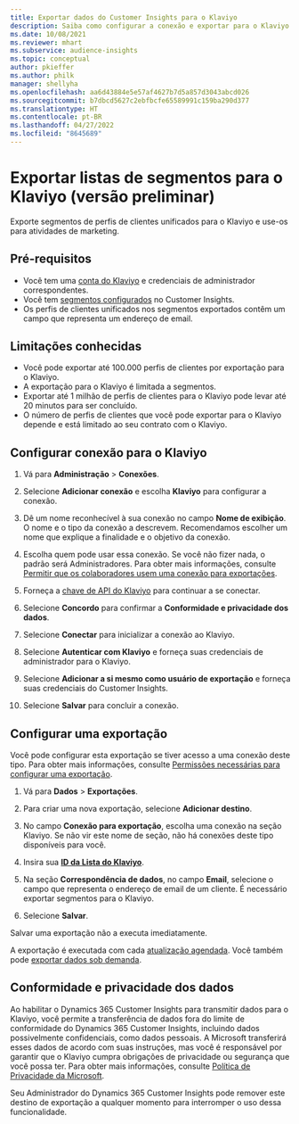 ```yaml
---
title: Exportar dados do Customer Insights para o Klaviyo
description: Saiba como configurar a conexão e exportar para o Klaviyo.
ms.date: 10/08/2021
ms.reviewer: mhart
ms.subservice: audience-insights
ms.topic: conceptual
author: pkieffer
ms.author: philk
manager: shellyha
ms.openlocfilehash: aa6d43884e5e57af4627b7d5a857d3043abcd026
ms.sourcegitcommit: b7dbcd5627c2ebfbcfe65589991c159ba290d377
ms.translationtype: HT
ms.contentlocale: pt-BR
ms.lasthandoff: 04/27/2022
ms.locfileid: "8645689"
---
```

# <a name="export-segment-lists-to-klaviyo-preview"></a>Exportar listas de segmentos para o Klaviyo (versão preliminar)

Exporte segmentos de perfis de clientes unificados para o Klaviyo e use-os para atividades de marketing.

## <a name="prerequisites"></a>Pré-requisitos

-   Você tem uma [conta do Klaviyo](https://www.klaviyo.com/) e credenciais de administrador correspondentes.
-   Você tem [segmentos configurados](segments.md) no Customer Insights.
-   Os perfis de clientes unificados nos segmentos exportados contêm um campo que representa um endereço de email.

## <a name="known-limitations"></a>Limitações conhecidas

- Você pode exportar até 100.000 perfis de clientes por exportação para o Klaviyo.
- A exportação para o Klaviyo é limitada a segmentos.
- Exportar até 1 milhão de perfis de clientes para o Klaviyo pode levar até 20 minutos para ser concluído. 
- O número de perfis de clientes que você pode exportar para o Klaviyo depende e está limitado ao seu contrato com o Klaviyo.

## <a name="set-up-connection-to-klaviyo"></a>Configurar conexão para o Klaviyo

1. Vá para **Administração** > **Conexões**.

1. Selecione **Adicionar conexão** e escolha **Klaviyo** para configurar a conexão.

1. Dê um nome reconhecível à sua conexão no campo **Nome de exibição**. O nome e o tipo da conexão a descrevem. Recomendamos escolher um nome que explique a finalidade e o objetivo da conexão.

1. Escolha quem pode usar essa conexão. Se você não fizer nada, o padrão será Administradores. Para obter mais informações, consulte [Permitir que os colaboradores usem uma conexão para exportações](connections.md#allow-contributors-to-use-a-connection-for-exports).

1. Forneça a [chave de API do Klaviyo](https://help.klaviyo.com/hc/articles/115005062267-How-to-Manage-Your-Account-s-API-Keys) para continuar a se conectar. 

1. Selecione **Concordo** para confirmar a **Conformidade e privacidade dos dados**.

1. Selecione **Conectar** para inicializar a conexão ao Klaviyo.

1. Selecione **Autenticar com Klaviyo** e forneça suas credenciais de administrador para o Klaviyo.

1. Selecione **Adicionar a si mesmo como usuário de exportação** e forneça suas credenciais do Customer Insights.

1. Selecione **Salvar** para concluir a conexão.

## <a name="configure-an-export"></a>Configurar uma exportação

Você pode configurar esta exportação se tiver acesso a uma conexão deste tipo. Para obter mais informações, consulte [Permissões necessárias para configurar uma exportação](export-destinations.md#set-up-a-new-export).

1. Vá para **Dados** > **Exportações**.

1. Para criar uma nova exportação, selecione **Adicionar destino**.

1. No campo **Conexão para exportação**, escolha uma conexão na seção Klaviyo. Se não vir este nome de seção, não há conexões deste tipo disponíveis para você.

1. Insira sua [**ID da Lista do Klaviyo**](https://help.klaviyo.com/hc/articles/115005078647-How-to-Find-a-List-ID).     

3. Na seção **Correspondência de dados**, no campo **Email**, selecione o campo que representa o endereço de email de um cliente. É necessário exportar segmentos para o Klaviyo.

1. Selecione **Salvar**.

Salvar uma exportação não a executa imediatamente.

A exportação é executada com cada [atualização agendada](system.md#schedule-tab). Você também pode [exportar dados sob demanda](export-destinations.md#run-exports-on-demand). 


## <a name="data-privacy-and-compliance"></a>Conformidade e privacidade dos dados

Ao habilitar o Dynamics 365 Customer Insights para transmitir dados para o Klaviyo, você permite a transferência de dados fora do limite de conformidade do Dynamics 365 Customer Insights, incluindo dados possivelmente confidenciais, como dados pessoais. A Microsoft transferirá esses dados de acordo com suas instruções, mas você é responsável por garantir que o Klaviyo cumpra obrigações de privacidade ou segurança que você possa ter. Para obter mais informações, consulte [Política de Privacidade da Microsoft](https://go.microsoft.com/fwlink/?linkid=396732).

Seu Administrador do Dynamics 365 Customer Insights pode remover este destino de exportação a qualquer momento para interromper o uso dessa funcionalidade.
